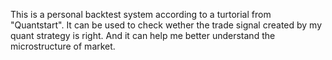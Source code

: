 This is a personal backtest system according to a turtorial from "Quantstart". 
It can be used to check wether the trade signal created by my quant strategy is right.
And it can help me better understand the microstructure of market.
